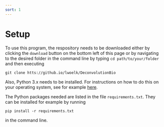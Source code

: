 ```yaml
---
sort: 1
---
```


# Setup

To use this program, the respository needs to be downloaded either by clicking the 
``download`` button on the bottom left of this page or by navigating to the desired
folder in the command line by typing ```cd path/to/your/folder``` and then executing

```shell
git clone htts://github.io/lwoelk/DeconvolutionBio
```

Also, Python 3.x needs to be installed. For instructions on how to do this on your
operating system, see for example [here](https://wiki.python.org/moin/BeginnersGuide/Download).

The Python packages needed are listed in the file `requirements.txt`.
They can be installed for example by running 
```shell
pip install -r requirements.txt
```
in the command line.
